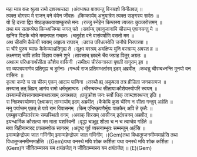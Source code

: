 

  
महा मात्र वचः श्रुत्वा रामो दशरथन्तदा ।अंवभाषत वाक्यन्तु विनयज्ञो विनीतवत्  ॥   
त्यक्त भोगस्य मे राजन् वने वंयेन जीवतः ।किम्कार्यम् अनुयात्रेण त्यक्त सङ्गस्य सर्वतः  ॥   
यो हि दत्त्वा द्विप श्रेष्ठङ्कक्ष्यायाम्कुरुते मनः ।रज्जु स्नेहेन किम्तस्य त्यजतः कुञ्जरोत्तमम्  ॥   
तथा मम सताम्श्रेष्ठ किम्ध्वजिम्या जगत् पते ।सर्वाम्य् एवानुजानामि चीराम्य् एवानयन्तु मे  ॥   
खनित्र पिटके चोभे ममानयत गच्छतः ।चतुर्दश वने वासंवर्षाणि वसतो मम  ॥   
अथ चीराणि कैकेयी स्वयम् आहृत्य राघवम् ।उवाच परिधत्स्वेति जनौघे निरपत्रपा  ॥   
स चीरे पुरुष व्याघ्रः कैकेय्याःप्रतिगृह्य ते ।सूक्ष्म वस्त्रम् अवक्षिप्य मुनि वस्त्राम्य् अवस्त ह  ॥   
लक्ष्मणश् चापि तत्रैव विहाय वसने शुभे ।तापसाच् छादने चैव जग्राह पितुर् अग्रतः  ॥   
अथात्म परिधानार्थंसीता कौशेय वासिनी ।समीक्ष्य चीरंसन्त्रस्ता पृषती वागुराम् इव  ॥   
सा व्यपत्रपमाणेव प्रतिगृह्य च दुर्मनाः ।गन्धर्व राज प्रतिमम्भर्तारम् इदम् अब्रवीत् ।कथन्नु चीरम्बध्नन्ति मुनयो वन वासिनः  ॥   
कृत्वा कण्ठे च सा चीरम् एकम् आदाय पाणिना ।तस्थौ ह्य् अकुषला तत्र व्रीडिता जनकात्मज  ॥   
तस्यास् तत् क्षिप्रम् आगंय रामो धर्मभृताम्वरः ।चीरम्बबन्ध सीतायाःकौशेयस्योपरि स्वयम्  ॥   
तस्याम्चीरंवसानायाम्नाथवत्याम् अनाथवत् ।प्रचुक्रोश जनः सर्वो धिक् त्वाम्दशरथन्त्व् इति  ॥   
स निह्श्वस्योष्णम् ऐक्ष्वाकस् ताम्भार्याम् इदम् अब्रवीत् ।कैकेयि कुश चीरेण न सीता गन्तुम् अर्हति  ॥   
ननु पर्याप्तम् एतत् ते पापे राम विवासनम् ।किम् एभिष्कृपणैर्भूयः पातकैर् अपि ते कृतैः  ॥   
एवम्ब्रुवन्तम्पितरंरामः सम्प्रस्थितो वनम् ।अवाक् शिरसम् आसीनम् इदंवचनम् अब्रवीत्  ॥   
इयन्धार्मिक कौसल्या मम माता यशस्विनी ।वृद्धा चाक्षुद्र शीला च न च त्वाम्देव गर्हिते  ॥   
मया विहीनाम्वरद प्रपन्नाम्शोक सागरम् ।अदृष्ट पूर्व व्यसनाम्भूयः सम्मन्तुम् अर्हसि  ॥   
इमाम्महेन्द्रोपम जात गर्भिनीम् इमाम्महेन्द्रोपम जात गर्भिनीम् ।(Gem)तथा विधातुम्जनमीम्ममार्हसि तथा विधातुम्जनमीम्ममार्हसि ।(Gem)यथा वनस्थे मयि शोक कर्शिता यथा वनस्थे मयि शोक कर्शिता ।(Gem)न जीवितम्म्यस्य यम क्षयंव्रजेत् न जीवितम्म्यस्य यम क्षयंव्रजेत्  ॥ (E)(Gem)  
